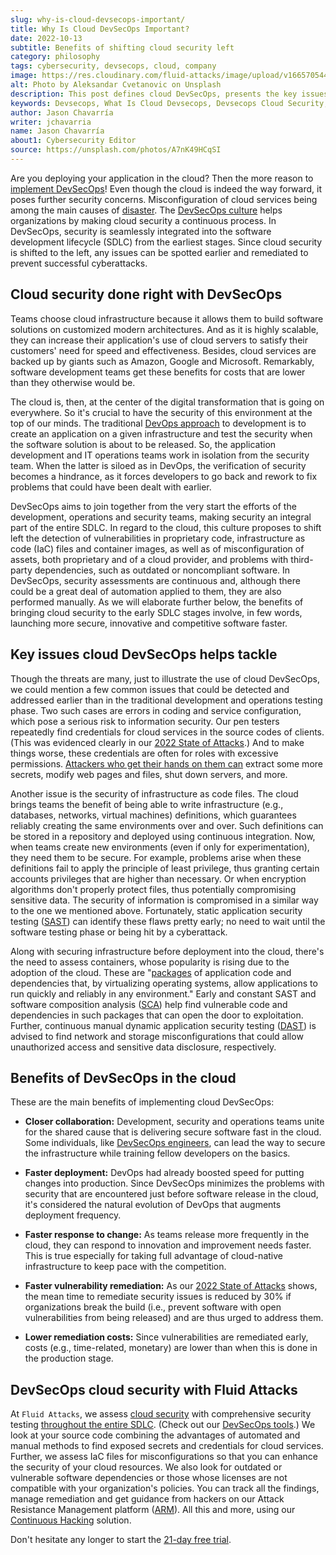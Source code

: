 ```yaml
---
slug: why-is-cloud-devsecops-important/
title: Why Is Cloud DevSecOps Important?
date: 2022-10-13
subtitle: Benefits of shifting cloud security left
category: philosophy
tags: cybersecurity, devsecops, cloud, company
image: https://res.cloudinary.com/fluid-attacks/image/upload/v1665705440/blog/why-is-cloud-devsecops-important/cover_cloud.webp
alt: Photo by Aleksandar Cvetanovic on Unsplash
description: This post defines cloud DevSecOps, presents the key issues it helps tackle and gives you a condensed list of its benefits.
keywords: Devsecops, What Is Cloud Devsecops, Devsecops Cloud Security, Devsecops In The Cloud, Software Development, Sdlc, Cloud Services, Ethical Hacking, Pentesting
author: Jason Chavarría
writer: jchavarria
name: Jason Chavarría
about1: Cybersecurity Editor
source: https://unsplash.com/photos/A7nK49HCqSI
---
```


Are you deploying your application in the cloud?
Then the more reason to [implement DevSecOps](../how-to-implement-devsecops/)!
Even though the cloud is indeed the way forward,
it poses further security concerns.
Misconfiguration of cloud services being among the main causes of [disaster](../shared-responsibility-model/).
The [DevSecOps culture](../devsecops-concept/) helps organizations
by making cloud security a continuous process.
In DevSecOps,
security is seamlessly integrated
into the software development lifecycle (SDLC)
from the earliest stages.
Since cloud security is shifted to the left,
any issues can be spotted earlier
and remediated to prevent successful cyberattacks.

## Cloud security done right with DevSecOps

Teams choose cloud infrastructure
because it allows them to build software solutions
on customized modern architectures.
And as it is highly scalable,
they can increase their application's use of cloud servers
to satisfy their customers' need for speed and effectiveness.
Besides,
cloud services are backed up by giants such as Amazon,
Google and Microsoft.
Remarkably,
software development teams get these benefits for costs
that are lower than they otherwise would be.

The cloud is,
then,
at the center of the digital transformation
that is going on everywhere.
So it's crucial to have the security of this environment
at the top of our minds.
The traditional [DevOps approach](../devops-concept/) to development
is to create an application on a given infrastructure
and test the security when the software solution is about to be released.
So,
the application development and IT operations teams work
in isolation from the security team.
When the latter is siloed as in DevOps,
the verification of security becomes a hindrance,
as it forces developers to go back
and rework to fix problems
that could have been dealt with earlier.

DevSecOps aims to join together from the very start
the efforts of the development,
operations
and security teams,
making security an integral part of the entire SDLC.
In regard to the cloud,
this culture proposes to shift left
the detection of vulnerabilities in proprietary code,
infrastructure as code (IaC) files
and container images,
as well as of misconfiguration of assets,
both proprietary and of a cloud provider,
and problems with third-party dependencies,
such as outdated or noncompliant software.
In DevSecOps,
security assessments are continuous and,
although there could be a great deal of automation applied to them,
they are also performed manually.
As we will elaborate further below,
the benefits of bringing cloud security to the early SDLC stages involve,
in few words,
launching more secure,
innovative
and competitive software faster.

## Key issues cloud DevSecOps helps tackle

Though the threats are many,
just to illustrate the use of cloud DevSecOps,
we could mention a few common issues
that could be detected and addressed
earlier than in the traditional development and operations testing phase.
Two such cases are errors in coding and service configuration,
which pose a serious risk to information security.
Our pen testers repeatedly find credentials for cloud services
in the source codes of clients.
(This was evidenced clearly in our
[2022 State of Attacks](https://try.fluidattacks.tech/state-of-attacks-2022/).)
And to make things worse,
these credentials are often for roles with excessive permissions.
[Attackers who get their hands on them can](../secure-infra-code/)
extract some more secrets,
modify web pages and files,
shut down servers,
and more.

<cta-banner
  buttontxt="Read more"
  link="/solutions/devsecops/"
  title="Get started with Fluid Attacks' DevSecOps solution right now"
/>

Another issue is the security of infrastructure as code files.
The cloud brings teams the benefit
of being able to write infrastructure
(e.g., databases, networks, virtual machines) definitions,
which guarantees reliably creating the same environments over and over.
Such definitions can be stored in a repository
and deployed using continuous integration.
Now,
when teams create new environments
(even if only for experimentation),
they need them to be secure.
For example,
problems arise
when these definitions fail to apply the principle of least privilege,
thus granting certain accounts privileges
that are higher than necessary.
Or when encryption algorithms don't properly protect files,
thus potentially compromising sensitive data.
The security of information is compromised
in a similar way to the one we mentioned above.
Fortunately,
static application security testing ([SAST](../../product/sast/))
can identify these flaws pretty early;
no need to wait until the software
testing phase or being hit by a cyberattack.

Along with securing infrastructure before deployment into the cloud,
there's the need to assess containers,
whose popularity is rising due to the adoption of the cloud.
These are "[packages](../../systems/containers/)
of application code and dependencies
that, by virtualizing operating systems,
allow applications to run quickly and reliably in any environment."
Early and constant SAST
and software composition analysis ([SCA](../../product/sca/))
help find vulnerable code
and dependencies in such packages
that can open the door to exploitation.
Further,
continuous manual dynamic application security testing ([DAST](../../product/dast/))
is advised
to find network and storage misconfigurations
that could allow unauthorized access
and sensitive data disclosure,
respectively.

## Benefits of DevSecOps in the cloud

These are the main benefits of implementing cloud DevSecOps:

- **Closer collaboration:**
  Development, security and operations teams unite for the shared cause
  that is delivering secure software fast in the cloud.
  Some individuals,
  like [DevSecOps engineers](../devsecops-best-practices/),
  can lead the way to secure the infrastructure
  while training fellow developers on the basics.

- **Faster deployment:**
  DevOps had already boosted speed for putting changes into production.
  Since DevSecOps minimizes the problems with security
  that are encountered just before software release in the cloud,
  it's considered the natural evolution of DevOps
  that augments deployment frequency.

- **Faster response to change:**
  As teams release more frequently in the cloud,
  they can respond to innovation and improvement needs faster.
  This is true especially for taking full advantage
  of cloud-native infrastructure
  to keep pace with the competition.

- **Faster vulnerability remediation:**
  As our [2022 State of Attacks](https://try.fluidattacks.tech/state-of-attacks-2022/)
  shows,
  the mean time to remediate security issues is reduced by 30%
  if organizations break the build (i.e.,
  prevent software with open vulnerabilities from being released)
  and are thus urged to address them.

- **Lower remediation costs:**
  Since vulnerabilities are remediated early,
  costs (e.g., time-related, monetary)
  are lower than when this is done in the production stage.

## DevSecOps cloud security with Fluid Attacks

At `Fluid Attacks`,
we assess [cloud security](../../systems/cloud-infrastructure/)
with comprehensive security testing
[throughout the entire SDLC](../../solutions/devsecops/).
(Check out our [DevSecOps tools](../devsecops-tools/).)
We look at your source code
combining the advantages of automated and manual methods
to find exposed secrets and credentials for cloud services.
Further,
we assess IaC files for misconfigurations
so that you can enhance the security of your cloud resources.
We also look for outdated
or vulnerable software dependencies
or those whose licenses are not compatible with your organization's policies.
You can track all the findings,
manage remediation
and get guidance from hackers
on our Attack Resistance Management platform ([ARM](https://app.fluidattacks.com/)).
All this and more,
using our [Continuous Hacking](../../services/continuous-hacking/) solution.

Don't hesitate any longer
to start the [21-day free trial](../../free-trial/).
